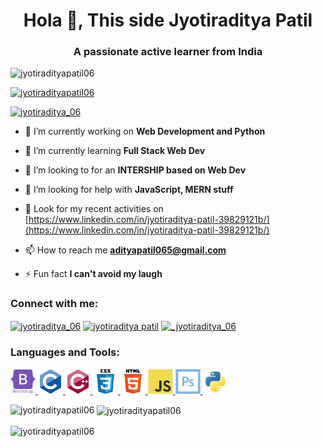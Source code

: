<h1 align="center">Hola 👋, This side Jyotiraditya Patil</h1>
<h3 align="center">A passionate active learner from India</h3>

<p align="left"> <img src="https://komarev.com/ghpvc/?username=jyotiradityapatil06&label=Profile%20views&color=0e75b6&style=flat" alt="jyotiradityapatil06" /> </p>

<p align="left"> <a href="https://github.com/ryo-ma/github-profile-trophy"><img src="https://github-profile-trophy.vercel.app/?username=jyotiradityapatil06" alt="jyotiradityapatil06" /></a> </p>

<p align="left"> <a href="https://twitter.com/jyotiraditya_06" target="blank"><img src="https://img.shields.io/twitter/follow/jyotiraditya_06?logo=twitter&style=for-the-badge" alt="jyotiraditya_06" /></a> </p>

- 🔭 I’m currently working on **Web Development and Python**

- 🌱 I’m currently learning **Full Stack Web Dev**

- 👯 I’m looking to for an **INTERSHIP based on Web Dev**

- 🤝 I’m looking for help with **JavaScript, MERN stuff**

- 📝 Look for my recent activities on [https://www.linkedin.com/in/jyotiraditya-patil-39829121b/](https://www.linkedin.com/in/jyotiraditya-patil-39829121b/)

- 📫 How to reach me **adityapatil065@gmail.com**

- ⚡ Fun fact **I can't avoid my laugh**

<h3 align="left">Connect with me:</h3>
<p align="left">
<a href="https://twitter.com/jyotiraditya_06" target="blank"><img align="center" src="https://raw.githubusercontent.com/rahuldkjain/github-profile-readme-generator/master/src/images/icons/Social/twitter.svg" alt="jyotiraditya_06" height="30" width="40" /></a>
<a href="https://linkedin.com/in/jyotiraditya patil" target="blank"><img align="center" src="https://raw.githubusercontent.com/rahuldkjain/github-profile-readme-generator/master/src/images/icons/Social/linked-in-alt.svg" alt="jyotiraditya patil" height="30" width="40" /></a>
<a href="https://instagram.com/_jyotiraditya_06" target="blank"><img align="center" src="https://raw.githubusercontent.com/rahuldkjain/github-profile-readme-generator/master/src/images/icons/Social/instagram.svg" alt="_jyotiraditya_06" height="30" width="40" /></a>
</p>

<h3 align="left">Languages and Tools:</h3>
<p align="left"> <a href="https://getbootstrap.com" target="_blank" rel="noreferrer"> <img src="https://raw.githubusercontent.com/devicons/devicon/master/icons/bootstrap/bootstrap-plain-wordmark.svg" alt="bootstrap" width="40" height="40"/> </a> <a href="https://www.cprogramming.com/" target="_blank" rel="noreferrer"> <img src="https://raw.githubusercontent.com/devicons/devicon/master/icons/c/c-original.svg" alt="c" width="40" height="40"/> </a> <a href="https://www.w3schools.com/cpp/" target="_blank" rel="noreferrer"> <img src="https://raw.githubusercontent.com/devicons/devicon/master/icons/cplusplus/cplusplus-original.svg" alt="cplusplus" width="40" height="40"/> </a> <a href="https://www.w3schools.com/css/" target="_blank" rel="noreferrer"> <img src="https://raw.githubusercontent.com/devicons/devicon/master/icons/css3/css3-original-wordmark.svg" alt="css3" width="40" height="40"/> </a> <a href="https://www.w3.org/html/" target="_blank" rel="noreferrer"> <img src="https://raw.githubusercontent.com/devicons/devicon/master/icons/html5/html5-original-wordmark.svg" alt="html5" width="40" height="40"/> </a> <a href="https://developer.mozilla.org/en-US/docs/Web/JavaScript" target="_blank" rel="noreferrer"> <img src="https://raw.githubusercontent.com/devicons/devicon/master/icons/javascript/javascript-original.svg" alt="javascript" width="40" height="40"/> </a> <a href="https://www.photoshop.com/en" target="_blank" rel="noreferrer"> <img src="https://raw.githubusercontent.com/devicons/devicon/master/icons/photoshop/photoshop-line.svg" alt="photoshop" width="40" height="40"/> </a> <a href="https://www.python.org" target="_blank" rel="noreferrer"> <img src="https://raw.githubusercontent.com/devicons/devicon/master/icons/python/python-original.svg" alt="python" width="40" height="40"/> </a> </p>

<p><img align="left" src="https://github-readme-stats.vercel.app/api/top-langs?username=jyotiradityapatil06&show_icons=true&locale=en&layout=compact" alt="jyotiradityapatil06" /></p>

<p>&nbsp;<img align="center" src="https://github-readme-stats.vercel.app/api?username=jyotiradityapatil06&show_icons=true&locale=en" alt="jyotiradityapatil06" /></p>

<p><img align="center" src="https://github-readme-streak-stats.herokuapp.com/?user=jyotiradityapatil06&" alt="jyotiradityapatil06" /></p>
